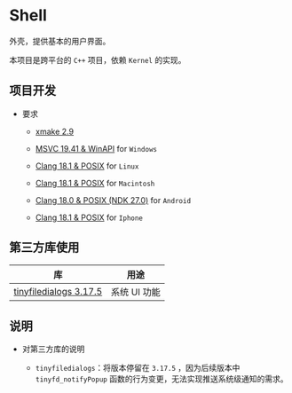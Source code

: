 # Shell

外壳，提供基本的用户界面。

本项目是跨平台的 `C++` 项目，依赖 `Kernel` 的实现。

## 项目开发

* 要求
	
	* [xmake 2.9](https://xmake.io/#/)
	
	* [MSVC 19.41 & WinAPI](https://visualstudio.microsoft.com/downloads/) for `Windows`
	
	* [Clang 18.1 & POSIX](https://llvm.org/) for `Linux`
	
	* [Clang 18.1 & POSIX](https://llvm.org/) for `Macintosh`
	
	* [Clang 18.0 & POSIX (NDK 27.0)](https://developer.android.com/ndk/downloads) for `Android`
	
	* [Clang 18.1 & POSIX](https://llvm.org/) for `Iphone`

## 第三方库使用

| 库                                                                         | 用途                           |
|:--------------------------------------------------------------------------:|:------------------------------:|
| [tinyfiledialogs 3.17.5](https://sourceforge.net/projects/tinyfiledialogs) | 系统 UI 功能                   |

## 说明

* 对第三方库的说明
	
	* `tinyfiledialogs`：将版本停留在 `3.17.5` ，因为后续版本中 `tinyfd_notifyPopup` 函数的行为变更，无法实现推送系统级通知的需求。

